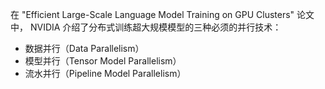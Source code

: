 在 "Efficient Large-Scale Language Model Training on GPU Clusters" 论文中， NVIDIA 介绍了分布式训练超大规模模型的三种必须的并行技术：

- 数据并行（Data Parallelism）
- 模型并行（Tensor Model Parallelism）
- 流水并行（Pipeline Model Parallelism）

